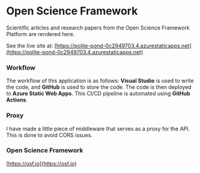 <h1>Open Science Framework</h1>

Scientific articles and research papers from the Open Science Framework Platform are rendered here.

See the live site at: [https://polite-pond-0c2949703.4.azurestaticapps.net](https://polite-pond-0c2949703.4.azurestaticapps.net)

<h3>Workflow</h3>

The workflow of this application is as follows: <b>Visual Studio</b> is used to write the code, and <b>GitHub</b> is used to store the code. The code is then deployed to <b>Azure Static Web Apps</b>. This CI/CD pipeline is automated using <b>GitHub Actions</b>.
<h3>Proxy</h3>

I have made a little piece of middleware that serves as a proxy for the API. This is done to avoid CORS issues.

<h3>Open Science Framework</h3>

[https://osf.io](https://osf.io)



